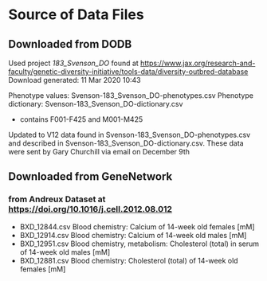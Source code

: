 # Source of Data Files

## Downloaded from DODB

Used project *183_Svenson_DO* found at https://www.jax.org/research-and-faculty/genetic-diversity-initiative/tools-data/diversity-outbred-database
Download generated: 11 Mar 2020 10:43

Phenotype values: Svenson-183_Svenson_DO-phenotypes.csv
Phenotype dictionary: Svenson-183_Svenson_DO-dictionary.csv

* contains F001-F425 and M001-M425

Updated to V12 data found in Svenson-183_Svenson_DO-phenotypes.csv and described in Svenson-183_Svenson_DO-dictionary.csv.  These data were sent by Gary Churchill via email on December 9th

## Downloaded from GeneNetwork

### from Andreux Dataset at https://doi.org/10.1016/j.cell.2012.08.012

* BXD_12844.csv	Blood chemistry: Calcium of 14-week old females [mM] 
* BXD_12914.csv Blood chemistry: Calcium of 14-week old males [mM] 
* BXD_12951.csv	Blood chemistry, metabolism: Cholesterol (total) in serum of 14-week old males [mM]
* BXD_12881.csv Blood chemistry: Cholesterol (total) of 14-week old females [mM]

